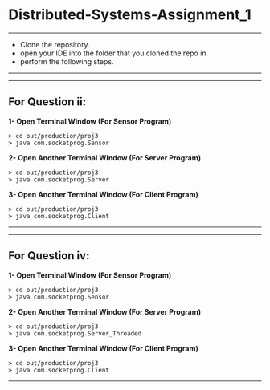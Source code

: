 # Distributed-Systems-Assignment_1

---
- Clone the repository.
- open your IDE into the folder that you cloned the repo in.
- perform the following steps.
---

---
## For Question **ii**:

**1- Open Terminal Window (For Sensor Program)**
```
> cd out/production/proj3
> java com.socketprog.Sensor
```

**2- Open Another Terminal Window (For Server Program)**
```
> cd out/production/proj3
> java com.socketprog.Server
```

**3- Open Another Terminal Window (For Client Program)**
```
> cd out/production/proj3
> java com.socketprog.Client
```
---

---
## For Question **iv**:

**1- Open Terminal Window (For Sensor Program)**
```
> cd out/production/proj3
> java com.socketprog.Sensor
```

**2- Open Another Terminal Window (For Server Program)**
```
> cd out/production/proj3
> java com.socketprog.Server_Threaded
```

**3- Open Another Terminal Window (For Client Program)**
```
> cd out/production/proj3
> java com.socketprog.Client
```
---
